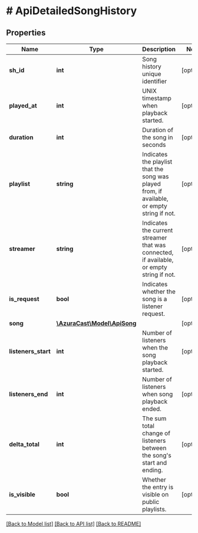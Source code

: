 # # ApiDetailedSongHistory

## Properties

Name | Type | Description | Notes
------------ | ------------- | ------------- | -------------
**sh_id** | **int** | Song history unique identifier | [optional]
**played_at** | **int** | UNIX timestamp when playback started. | [optional]
**duration** | **int** | Duration of the song in seconds | [optional]
**playlist** | **string** | Indicates the playlist that the song was played from, if available, or empty string if not. | [optional]
**streamer** | **string** | Indicates the current streamer that was connected, if available, or empty string if not. | [optional]
**is_request** | **bool** | Indicates whether the song is a listener request. | [optional]
**song** | [**\AzuraCast\Model\ApiSong**](ApiSong.md) |  | [optional]
**listeners_start** | **int** | Number of listeners when the song playback started. | [optional]
**listeners_end** | **int** | Number of listeners when song playback ended. | [optional]
**delta_total** | **int** | The sum total change of listeners between the song&#39;s start and ending. | [optional]
**is_visible** | **bool** | Whether the entry is visible on public playlists. | [optional]

[[Back to Model list]](../../README.md#models) [[Back to API list]](../../README.md#endpoints) [[Back to README]](../../README.md)
